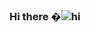 ### Hi there �![hi](https://user-images.githubusercontent.com/82832624/138375417-c3d759f6-447f-4011-aaff-c1b45efa5290.gif)







